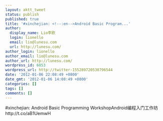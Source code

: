 ```yaml
---
layout: aktt_tweet
status: publish
published: true
title: '#xinchejian: <!--:en-->Android Basic Program...'
author:
  display_name: Lio李欧
  login: lionello
  email: lio@lunesu.com
  url: http://lunesu.com/
author_login: lionello
author_email: lio@lunesu.com
author_url: http://lunesu.com/
wordpress_id: 6853
wordpress_url: http://twitter-155289720530796544
date: '2012-01-06 22:08:49 +0800'
date_gmt: '2012-01-06 14:08:49 +0800'
categories: []
tags: []
comments: []
---
```

<p>#xinchejian: <!--:en-->Android Basic Programming Workshop<!--:--><!--:zh-->Android编程入门工作坊<!--:--> http:&#47;&#47;t.co&#47;aB1UemwH</p>
